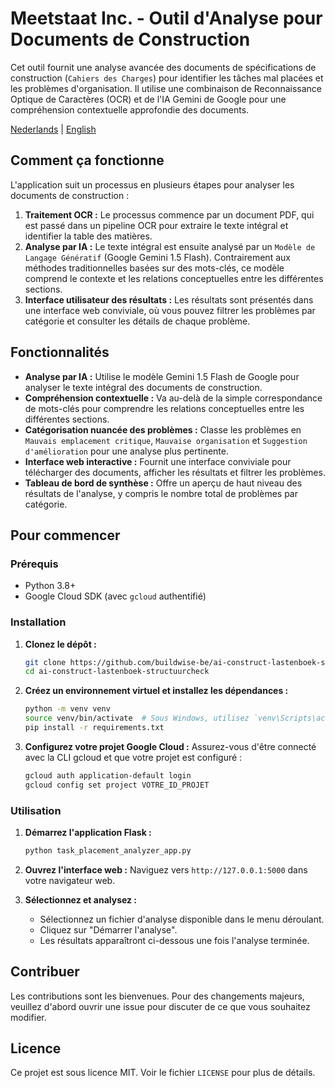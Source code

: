 # Meetstaat Inc. - Outil d'Analyse pour Documents de Construction

Cet outil fournit une analyse avancée des documents de spécifications de construction (`Cahiers des Charges`) pour identifier les tâches mal placées et les problèmes d'organisation. Il utilise une combinaison de Reconnaissance Optique de Caractères (OCR) et de l'IA Gemini de Google pour une compréhension contextuelle approfondie des documents.

[Nederlands](README.md) | [English](README.en.md)

## Comment ça fonctionne

L'application suit un processus en plusieurs étapes pour analyser les documents de construction :

1.  **Traitement OCR :** Le processus commence par un document PDF, qui est passé dans un pipeline OCR pour extraire le texte intégral et identifier la table des matières.
2.  **Analyse par IA :** Le texte intégral est ensuite analysé par un `Modèle de Langage Génératif` (Google Gemini 1.5 Flash). Contrairement aux méthodes traditionnelles basées sur des mots-clés, ce modèle comprend le contexte et les relations conceptuelles entre les différentes sections.
3.  **Interface utilisateur des résultats :** Les résultats sont présentés dans une interface web conviviale, où vous pouvez filtrer les problèmes par catégorie et consulter les détails de chaque problème.

## Fonctionnalités

-   **Analyse par IA :** Utilise le modèle Gemini 1.5 Flash de Google pour analyser le texte intégral des documents de construction.
-   **Compréhension contextuelle :** Va au-delà de la simple correspondance de mots-clés pour comprendre les relations conceptuelles entre les différentes sections.
-   **Catégorisation nuancée des problèmes :** Classe les problèmes en `Mauvais emplacement critique`, `Mauvaise organisation` et `Suggestion d'amélioration` pour une analyse plus pertinente.
-   **Interface web interactive :** Fournit une interface conviviale pour télécharger des documents, afficher les résultats et filtrer les problèmes.
-   **Tableau de bord de synthèse :** Offre un aperçu de haut niveau des résultats de l'analyse, y compris le nombre total de problèmes par catégorie.

## Pour commencer

### Prérequis

-   Python 3.8+
-   Google Cloud SDK (avec `gcloud` authentifié)

### Installation

1.  **Clonez le dépôt :**
    ```bash
    git clone https://github.com/buildwise-be/ai-construct-lastenboek-structuurcheck.git
    cd ai-construct-lastenboek-structuurcheck
    ```

2.  **Créez un environnement virtuel et installez les dépendances :**
    ```bash
    python -m venv venv
    source venv/bin/activate  # Sous Windows, utilisez `venv\Scripts\activate`
    pip install -r requirements.txt
    ```

3.  **Configurez votre projet Google Cloud :**
    Assurez-vous d'être connecté avec la CLI gcloud et que votre projet est configuré :
    ```bash
    gcloud auth application-default login
    gcloud config set project VOTRE_ID_PROJET
    ```

### Utilisation

1.  **Démarrez l'application Flask :**
    ```bash
    python task_placement_analyzer_app.py
    ```
2.  **Ouvrez l'interface web :**
    Naviguez vers `http://127.0.0.1:5000` dans votre navigateur web.

3.  **Sélectionnez et analysez :**
    -   Sélectionnez un fichier d'analyse disponible dans le menu déroulant.
    -   Cliquez sur "Démarrer l'analyse".
    -   Les résultats apparaîtront ci-dessous une fois l'analyse terminée.

## Contribuer

Les contributions sont les bienvenues. Pour des changements majeurs, veuillez d'abord ouvrir une issue pour discuter de ce que vous souhaitez modifier.

## Licence

Ce projet est sous licence MIT. Voir le fichier `LICENSE` pour plus de détails.
